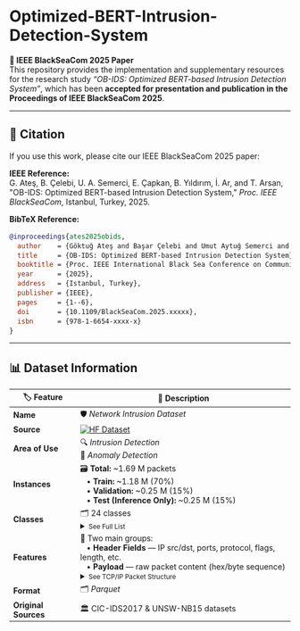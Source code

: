 # Optimized-BERT-Intrusion-Detection-System

**📢 IEEE BlackSeaCom 2025 Paper**  
This repository provides the implementation and supplementary resources for the research study *“OB-IDS: Optimized BERT-based Intrusion Detection System”*, which has been **accepted for presentation and publication in the Proceedings of IEEE BlackSeaCom 2025**. 

---

## 📜 Citation  

If you use this work, please cite our IEEE BlackSeaCom 2025 paper:  

**IEEE Reference:**  
G. Ateş, B. Çelebi, U. A. Semerci, E. Çapkan, B. Yıldırım, İ. Ar, and T. Arsan,  
"OB-IDS: Optimized BERT-based Intrusion Detection System," *Proc. IEEE BlackSeaCom*, Istanbul, Turkey, 2025.  

**BibTeX Reference:**  

```bibtex
@inproceedings{ates2025obids,
  author    = {Göktuğ Ateş and Başar Çelebi and Umut Aytuğ Semerci and Emircan Çapkan and Batuhan Yıldırım and İlktan Ar and Taner Arsan},
  title     = {OB-IDS: Optimized BERT-based Intrusion Detection System},
  booktitle = {Proc. IEEE International Black Sea Conference on Communications and Networking (BlackSeaCom)},
  year      = {2025},
  address   = {Istanbul, Turkey},
  publisher = {IEEE},
  pages     = {1--6},                   
  doi       = {10.1109/BlackSeaCom.2025.xxxxx},  
  isbn      = {978-1-6654-xxxx-x}      
}
```

---

## 📊 Dataset Information

| 🏷️ Feature   | 📌 Description |
|--------------|--------------------------------------------------------------------------|
| **Name**     | 🛡️ *Network Intrusion Dataset* |
| **Source**   | [![HF Dataset](https://img.shields.io/badge/HuggingFace-Network--Intrusion--Dataset-%23ffcc00?logo=huggingface&logoColor=white&style=for-the-badge)](https://huggingface.co/datasets/gates04/network-intrusion-dataset) |
| **Area of Use** | 🔍 *Intrusion Detection* <br> 🚨 *Anomaly Detection* |
| **Instances**      | 🗃 **Total:** ~1.69 M packets <br>&nbsp;&nbsp;&nbsp;• **Train:** ~1.18 M (70%) <br>&nbsp;&nbsp;&nbsp;• **Validation:** ~0.25 M (15%) <br>&nbsp;&nbsp;&nbsp;• **Test (Inference Only):** ~0.25 M (15%) |
| **Classes** | 🗂️ 24 classes <br><details><summary><small>See Full List</small></summary> <table border="1" cellspacing="0" cellpadding="5" style="font-size:90%"> <tr><th>Category</th><th>Classes</th></tr><tr><td><b>🟢 Normal</b></td><td>Normal</td></tr><tr><td><b>🛡 DoS / DDoS</b></td><td>Slowloris, GoldenEye, Hulk, SlowHTTPTest, DDoS</td></tr><tr><td><b>🌐 Web Attacks</b></td><td>XSS, SQL Injection, Brute Force</td></tr><tr><td><b>⚙️ Other Attacks</b></td><td>Exploit, Fuzzers, Infiltration, PortScan, Bot, Heartbleed, Worms</td></tr></table> </details> | 
| **Features** | 🧩 Two main groups: <br>&nbsp;&nbsp;&nbsp;• **Header Fields** — IP src/dst, ports, protocol, flags, length, etc. <br>&nbsp;&nbsp;&nbsp;• **Payload** — raw packet content (hex/byte sequence) <br><details><summary><small>See TCP/IP Packet Structure </small></summary><br><img src="Docs/Fine-Tuning-Approaches/TCP-IP-Packet-Structure.png" alt="TCP/IP Packet Structure" width="90%"></details> |
| **Format**   | 🗂️ *Parquet* |
| **Original Sources** | 🏛️ CIC-IDS2017 & UNSW-NB15 datasets |
